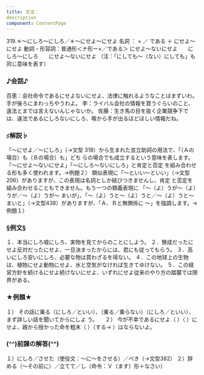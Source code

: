```yaml
---
title: 文法：
description
component: ContentPage
---
```



319.＊～にしろ～にしろ／＊～にせよ～にせよ
名詞 ： × ／ である ＋ にせよ～にせよ
動詞・形容詞：普通形＜ナ形ー×／である＞ にせよ～ないにせよ
      にしろ～にしろ
      にせよ～ないにせよ
（注：「にしても～（ない）にしても」も同じ意味を表す）
### ♪会話♪
百恵：会社命令であるにせよないにせよ、法律に触れるようなことはまずいわ。手が後ろにまわっちやうわよ。
李：ライバル会社の情報を買うぐらいのこと、違法とまでは言えないんじゃないか。
佐藤：生き馬の目を抜く企業競争下では、違法であるにしろないにしろ、喉から手が出るほどほしい情報だね。
### ♯解説♭
「～にせよ／～にしろ」（→文型 318）から生まれた並立助詞の用法で、「（Ａの場合）も（Ｂの場合）も」どち らの場合でも成立するという意味を表します。「～にせよ～ないにせよ」「～にしろ～ないにしろ」と肯定と否定 を組み合わせる形も多く使われます。→例題２）
類似表現に「～といい～といい」（→文型 206）がありますが、この表現は名詞としか結びつきませんし、肯定 と否定を組み合わせることもできません。もう一つの類義表現に 「～（よ）うが～（よ）うが／～（よ）うが～ まいが」、「～（よ）うと～（よ）うと／～（よ）うと～まいと」（→文型438）がありますが、「Ａ、Ｂと無関係に
～」を強調します。→例題１）
### §例文§
１．本当にしろ嘘にしろ、実物を見てからのことにしよう。
２．賛成だったにせよ反対だったにせよ、一旦決まったからには、君にも従ってもらう。
３．高いにしろ安いにしろ、必要な物は買わざるを得ない。
４．この地球上の生物は、植物にせよ動物にせよ、水と空気がなければ生きてゆけない。
５．この経営方針を続けるにせよ続けないにせよ、いずれにせよ従来のやり方の踏襲では限界がある。
### ★例題★
１） その話に乗る（にしろ／といい）、（乗る／乗らない）（にしろ／といい）、まず詳しい話を聞いてからにしよ
う。    
２） 今が不幸であるにせよ（ ）（ ）にせよ、親から授かった命を粗末（ ）（する→ ）はならないよ。
### (^^)前課の解答(^^)
１）にしろ／させた（使役文：～に～をさせる）／べき（→文型382）
２）辞める（～その前に）／立てて／し（命令：Ｖ〔ます〕形＋なさい）
